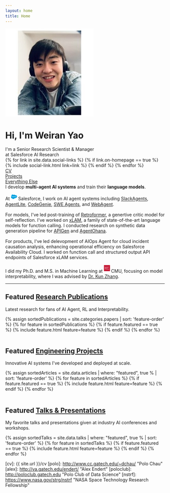 ```yaml
---
layout: home
title: Home
---
```


<div id="intro-wrapper" class="l-text">
	<div id="intro-title-wrapper">
		<div id="intro-image-wrapper">
			<img id="intro-image" src="/images/portrait.jpg"></div>
		<div id="intro-title-text-wrapper">
			<h1 id="intro-title">Hi, I'm Weiran Yao</h1>
			<div id="intro-subtitle">I'm a Senior Research Scientist & Manager</div>
			<div id="intro-subtitle">at Salesforce AI Research</div>
			<div id="intro-title-socials">
				{% for link in site.data.social-links %}
					{% if link.on-homepage == true %}
						{% include social-link.html link=link %}
					{% endif %}
				{% endfor %}
			</div>
		</div>
	</div>
	<!-- <hr class="l-middle home-hr"> -->
	<div id="everything-else" class="l-middle">
		<a href="{{ site.url }}/cv"><div><i class="fa fa-portrait icon icon-right-space"></i>CV</div></a>
		<a href="{{ site.url }}/projects"><div><i class="fa fa-shapes icon icon-right-space"></i>Projects</div></a>
		<a href="{{ site.url }}/everything-else"><div><i class="fa fa-list-ul icon icon-right-space"></i>Everything Else</div></a>
	</div>
	<div>
		I develop <span class="cv-vis"><b>multi-agent AI systems</b></span> and train their <span class="cv-ai"><b>language models</b></span>.
	</div>
	<div style="height: 1rem"></div>
	<div>
		At <img class="intro-logo" style="width: 19px; padding-bottom: 5px;" src="/images/salesforce.svg"> Salesforce, I work on AI agent systems including <a href="/blog/slack-agents"><span class="cv-vis">SlackAgents</span></a>, <a href="/papers/agentlite"><span class="cv-vis">AgentLite</span></a>, <a href="https://engineering.salesforce.com/codegenie-how-salesforce-leveraged-generative-ai-to-enhance-internal-developer-productivity/?utm_source=socialshare&utm_medium=organic_social&utm_campaign=amer_sfjobs_sfteaw&utm_content=graphic&blaid=6592267"><span class="cv-vis">CodeGenie</span></a>, <a href="/papers/dei"><span class="cv-vis">SWE Agents</span></a>, and <a href="https://www.loom.com/share/408133a7a8e14208842afbe1c140727c?sid=fd6d0181-a52b-4acd-82a7-7831bd26dcbe"><span class="cv-vis">WebAgent</span></a>.
	</div>
	<div style="height: 1rem"></div>
	<div>
		For models, I've led post-training of <a href="/papers/retroformer"><span class="cv-ai">Retroformer</span></a>, a genertive critic model for self-reflection. I've worked on <a href="/papers/xlam"><span class="cv-ai">xLAM</span></a>, a family of state-of-the-art language models for function calling. I conducted research on synthetic data generation pipeline for <a href="/papers/apigen"><span class="cv-ai">APIGen</span></a> and <a href="/papers/agent-ohana"><span class="cv-ai">AgentOhana</span></a>.
	</div>
	<div style="height: 1rem"></div>
	<div>
		For products, I've led delevopment of <span class="cv-vis">AIOps Agent</span> for cloud incident causation analysis, enhancing operational efficiency on Salesforce Availability Cloud. I worked on <span class="cv-vis">function call</span> and <span class="cv-vis">structured output</span> API endpoints of Salesforce xLAM services.
	</div>
	<div style="height: 1rem"></div>
	<div>
		I did my Ph.D. and M.S. in Machine Learning at <img class="intro-logo" style="width: 19px; padding-bottom: 5px;" src="/images/cmu.png"> CMU, focusing on model interpretability, where I was advised by <a href="https://www.andrew.cmu.edu/user/kunz1/index.html">Dr. Kun Zhang</a>.
	</div>
</div>

<hr class="l-middle home-hr">

<h2 class="feature-title">Featured <a href="/cv/#publications">Research Publications</a></h2>

<p class="feature-text">
	Latest research for fans of AI Agent, RL and Interpretability.
</p>

<div class="cover-wrapper cover-wrapper-3-col l-page">
	{% assign sortedPublications = site.categories.papers | sort: 'feature-order' %}
	{% for feature in sortedPublications %}
		{% if feature.featured == true %}
			{% include feature.html feature=feature %}
		{% endif %}
	{% endfor %}
</div>

<br>

<h2 class="feature-title">Featured <a href="/cv/#interactive-articles">Engineering Projects</a></h2>

<p class="feature-text">
	Innovative AI systems I've developed and deployed at scale.
</p>

<div class="cover-wrapper cover-wrapper-3-col l-page">
	{% assign sortedArticles = site.data.articles | where: "featured", true % | sort: 'feature-order' %}
	{% for feature in sortedArticles %}
		{% if feature.featured == true %}
			{% include feature.html feature=feature %}
		{% endif %}
	{% endfor %}
</div>

<br>
<h2 class="feature-title">Featured <a href="https://parametric.press/about">Talks & Presentations</a></h2>

<p class="feature-text">
	My favorite talks and presentations given at industry AI conferences and workshops.
</p>

<div class="cover-wrapper cover-wrapper-3-col l-page">
	{% assign sortedTalks = site.data.talks | where: "featured", true % | sort: 'feature-order' %}
	{% for feature in sortedTalks %}
		{% if feature.featured == true %}
			{% include feature.html feature=feature %}
		{% endif %}
	{% endfor %}
</div>



[gt]: http://www.gatech.edu "Georgia Tech"
[cse]: http://cse.gatech.edu "Georgia Tech Computational Science and Engineering"
[coc]: http://www.cc.gatech.edu "Georgia Tech College of Computing"

[cv]: {{ site.url }}/cv
[polo]: http://www.cc.gatech.edu/~dchau/ "Polo Chau"
[alex]: http://va.gatech.edu/endert/ "Alex Endert"
[poloclub]: http://poloclub.gatech.edu "Polo Club of Data Science"
[nstrf]: https://www.nasa.gov/strg/nstrf "NASA Space Technology Research Fellowship"